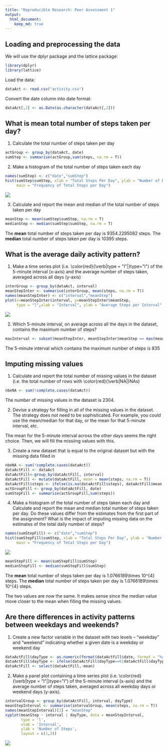 ```yaml
---
title: "Reproducible Research: Peer Assessment 1"
output: 
  html_document:
    keep_md: true
---
```



## Loading and preprocessing the data

We will use the dplyr package and the lattice package:

```r
library(dplyr)
library(lattice)
```

Load the data:

```r
dataAct <- read.csv("activity.csv")
```

Convert the date column into date format:

```r
dataAct[,2] <- as.Date(as.character(dataAct[,2]))
```

## What is mean total number of steps taken per day?

1. Calculate the total number of steps taken per day

```r
actGroup <- group_by(dataAct, date)
sumStep <- summarise(actGroup,sum(steps, na.rm = T))
```

2. Make a histogram of the total number of steps taken each day

```r
names(sumStep) <- c("date","sumStep")
hist(sumStep$sumStep, xlab = "Total Steps Per Day", ylab = "Number of Days", breaks = 10,
     main = "Frequency of Total Steps per Day")
```

![](PA1_template_files/figure-html/unnamed-chunk-4-1.png)<!-- -->

3. Calculate and report the mean and median of the total number of steps taken per day

```r
meanStep <- mean(sumStep$sumStep, na.rm = T)
medianStep <- median(sumStep$sumStep, na.rm = T)
```
The **mean** total number of steps taken per day is 9354.2295082 steps.
The **median** total number of steps taken per day is 10395 steps.


## What is the average daily activity pattern?

1. Make a time series plot (i.e. \color{red}{\verb|type = "l"|}type="l") of the 5-minute interval (x-axis) and the average number of steps taken, averaged across all days (y-axis)

```r
interGroup <- group_by(dataAct, interval)
meanStepInter <- summarise(interGroup, mean(steps, na.rm = T))
names(meanStepInter) <- c("interval","meanStep")
plot(x=meanStepInter$interval, y=meanStepInter$meanStep,
     type = "l",xlab = "Interval", ylab = "Average Steps per Interval", main = "Average Daily Activity Pattern")
```

![](PA1_template_files/figure-html/unnamed-chunk-6-1.png)<!-- -->

2. Which 5-minute interval, on average across all the days in the dataset, contains the maximum number of steps?

```r
maxInterval <- subset(meanStepInter, meanStepInter$meanStep == max(meanStepInter$meanStep))$interval
```

The 5-minute interval which contains the maximum number of steps is 835


## Imputing missing values

1. Calculate and report the total number of missing values in the dataset (i.e. the total number of rows with \color{red}{\verb|NA|}NAs)

```r
nbeNA <- sum(!complete.cases(dataAct))
```
The number of missing values in the dataset is 2304.

2. Devise a strategy for filling in all of the missing values in the dataset. The strategy does not need to be sophisticated. For example, you could use the mean/median for that day, or the mean for that 5-minute interval, etc.

The mean for the 5-minute interval across the other days seems the right choice. Then, we will fill the missiing values with this.

3. Create a new dataset that is equal to the original dataset but with the missing data filled in


```r
nbeNA <- sum(!complete.cases(dataAct))
dataActFill <- dataAct
dataActFill<-group_by(dataActFill, interval)
dataActFill <- mutate(dataActFill, mean = mean(steps, na.rm = T))
dataActFill$steps <- ifelse(is.na(dataActFill$steps), dataActFill$mean, dataActFill$steps)
actGroupFill <- group_by(dataActFill, date)
sumStepFill <- summarise(actGroupFill,sum(steps))
```

4. Make a histogram of the total number of steps taken each day and Calculate and report the mean and median total number of steps taken per day. Do these values differ from the estimates from the first part of the assignment? What is the impact of imputing missing data on the estimates of the total daily number of steps?

```r
names(sumStepFill) <- c("date","sumStep")
hist(sumStepFill$sumStep, xlab = "Total Steps Per Day", ylab = "Number of Days", breaks = 10,
     main = "Frequency of Total Steps per Day")
```

![](PA1_template_files/figure-html/unnamed-chunk-10-1.png)<!-- -->

```r
meanStepFill <- mean(sumStepFill$sumStep)
medianStepFill <- median(sumStepFill$sumStep)
```
The **mean** total number of steps taken per day is 1.0766189\times 10^{4} steps.
The **median** total number of steps taken per day is 1.0766189\times 10^{4} steps.

The two values are now the same. It makes sense since the median value move closer to the mean when filling the missing values.

## Are there differences in activity patterns between weekdays and weekends?

1. Create a new factor variable in the dataset with two levels – “weekday” and “weekend” indicating whether a given date is a weekday or weekend day

```r
dataActFill$dayType <- as.numeric(format(dataActFill$date, format = "%u"))
dataActFill$dayType <- ifelse(dataActFill$dayType==6|dataActFill$dayType==7, "weekend", "weekday")
dataActFill <- select(dataActFill,-mean)
```

2. Make a panel plot containing a time series plot (i.e. \color{red}{\verb|type = "l"|}type="l") of the 5-minute interval (x-axis) and the average number of steps taken, averaged across all weekday days or weekend days (y-axis).


```r
intervalGroup <- group_by(dataActFill, interval, dayType)
meanStepInterval <- summarise(intervalGroup, mean(steps, na.rm = T))
names(meanStepInterval)[3] = "meanStep"
xyplot(meanStep ~ interval | dayType, data = meanStepInterval,
       type = 'l',
       xlab = 'Interval',
       ylab = 'Number of Steps',
       layout = c(1,2))
```

![](PA1_template_files/figure-html/unnamed-chunk-12-1.png)<!-- -->
